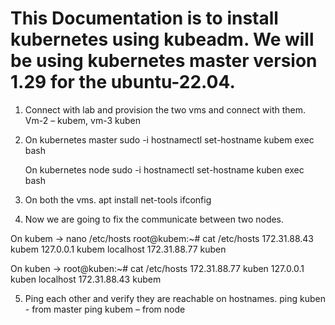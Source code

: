 # This Documentation is to install kubernetes using kubeadm. We will be using kubernetes master version 1.29 for the ubuntu-22.04.

1. Connect with lab and provision the two vms and connect with
them. Vm-2 – kubem, vm-3 kuben


2. On kubernetes master
    sudo -i
    hostnamectl set-hostname kubem
    exec bash

   On kubernetes node
    sudo -i
    hostnamectl set-hostname kuben
    exec bash


3. On both the vms.
    apt install net-tools
    ifconfig


4. Now we are going to fix the communicate between two nodes.

On kubem →
    nano /etc/hosts 
    root@kubem:~# cat /etc/hosts
    172.31.88.43 kubem
    127.0.0.1 kubem localhost
    172.31.88.77 kuben


On kuben →
    root@kuben:~# cat /etc/hosts
    172.31.88.77 kuben
    127.0.0.1 kuben localhost
    172.31.88.43 kubem



5. Ping each other and verify they are
reachable on hostnames.
ping kuben - from master
ping kubem – from node
